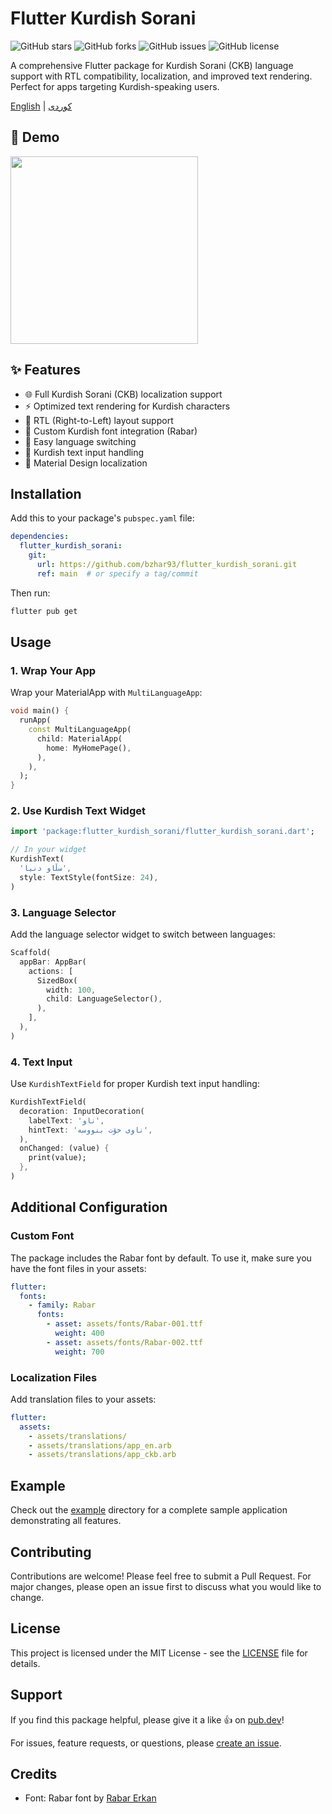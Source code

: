 # Flutter Kurdish Sorani

![GitHub stars](https://img.shields.io/github/stars/bzhar93/flutter_kurdish_sorani?style=social)
![GitHub forks](https://img.shields.io/github/forks/bzhar93/flutter_kurdish_sorani?style=social)
![GitHub issues](https://img.shields.io/github/issues/bzhar93/flutter_kurdish_sorani)
![GitHub license](https://img.shields.io/github/license/bzhar93/flutter_kurdish_sorani)

A comprehensive Flutter package for Kurdish Sorani (CKB) language support with RTL compatibility, localization, and improved text rendering. Perfect for apps targeting Kurdish-speaking users.

[English](README.md) | [کوردی](README_CKB.md)

## 📱 Demo

<img src="screenshots/demo.gif" width="300">

## ✨ Features

- 🌐 Full Kurdish Sorani (CKB) localization support
- ⚡️ Optimized text rendering for Kurdish characters
- 📱 RTL (Right-to-Left) layout support
- 🎨 Custom Kurdish font integration (Rabar)
- 🔄 Easy language switching
- 📝 Kurdish text input handling
- 🎯 Material Design localization

## Installation

Add this to your package's `pubspec.yaml` file:

```yaml
dependencies:
  flutter_kurdish_sorani:
    git:
      url: https://github.com/bzhar93/flutter_kurdish_sorani.git
      ref: main  # or specify a tag/commit
```

Then run:
```bash
flutter pub get
```

## Usage

### 1. Wrap Your App

Wrap your MaterialApp with `MultiLanguageApp`:

```dart
void main() {
  runApp(
    const MultiLanguageApp(
      child: MaterialApp(
        home: MyHomePage(),
      ),
    ),
  );
}
```

### 2. Use Kurdish Text Widget

```dart
import 'package:flutter_kurdish_sorani/flutter_kurdish_sorani.dart';

// In your widget
KurdishText(
  'سڵاو دنیا',
  style: TextStyle(fontSize: 24),
)
```

### 3. Language Selector

Add the language selector widget to switch between languages:

```dart
Scaffold(
  appBar: AppBar(
    actions: [
      SizedBox(
        width: 100,
        child: LanguageSelector(),
      ),
    ],
  ),
)
```

### 4. Text Input

Use `KurdishTextField` for proper Kurdish text input handling:

```dart
KurdishTextField(
  decoration: InputDecoration(
    labelText: 'ناو',
    hintText: 'ناوی خۆت بنووسە',
  ),
  onChanged: (value) {
    print(value);
  },
)
```

## Additional Configuration

### Custom Font

The package includes the Rabar font by default. To use it, make sure you have the font files in your assets:

```yaml
flutter:
  fonts:
    - family: Rabar
      fonts:
        - asset: assets/fonts/Rabar-001.ttf
          weight: 400
        - asset: assets/fonts/Rabar-002.ttf
          weight: 700
```

### Localization Files

Add translation files to your assets:

```yaml
flutter:
  assets:
    - assets/translations/
    - assets/translations/app_en.arb
    - assets/translations/app_ckb.arb
```

## Example

Check out the [example](example) directory for a complete sample application demonstrating all features.

## Contributing

Contributions are welcome! Please feel free to submit a Pull Request. For major changes, please open an issue first to discuss what you would like to change.

## License

This project is licensed under the MIT License - see the [LICENSE](LICENSE) file for details.

## Support

If you find this package helpful, please give it a like 👍 on [pub.dev](https://pub.dev/packages/flutter_kurdish_sorani)!

For issues, feature requests, or questions, please [create an issue](https://github.com/bzhar93/flutter_kurdish_sorani/issues).

## Credits

- Font: Rabar font by [Rabar Erkan](https://www.behance.net/itsrabar)
